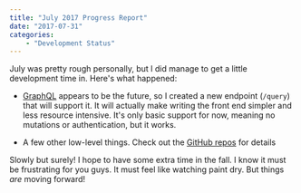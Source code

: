 ```yaml
---
title: "July 2017 Progress Report"
date: "2017-07-31"
categories:
    - "Development Status"
---
```


July was pretty rough personally, but I did manage to get a little development time in. Here's what happened:

- [GraphQL](http://graphql.org/) appears to be the future, so I created a new endpoint (`/query`) that will support it. It will actually make writing the front end simpler and less resource intensive. It's only basic support for now, meaning no mutations or authentication, but it works.

- A few other low-level things. Check out the [GitHub repos](https://github.com/AbstractPlay) for details

Slowly but surely! I hope to have some extra time in the fall. I know it must be frustrating for you guys. It must feel like watching paint dry. But things *are* moving forward!

